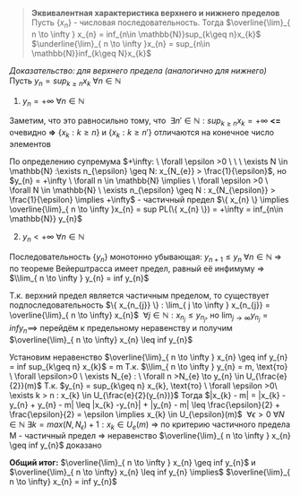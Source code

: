 >**Эквивалентная характеристика верхнего и нижнего пределов**
>Пусть $\{ x_{n} \}$ - числовая последовательность. Тогда
>$\overline{\lim}_{ n \to \infty } x_{n} = inf_{n\in \mathbb{N}}sup_{k\geq n}x_{k}$
>$\underline{\lim}_{ n \to \infty }x_{n} = sup_{n\in \mathbb{N}}inf_{k\geq N}x_{k}$

*Доказательство: для верхнего предела (аналогично для нижнего)*
Пусть $y_{n} = sup_{k\geq n}x_{k}\ \forall n \in \mathbb{N}$

1. $y_{n} = +\infty \ \forall n \in \mathbb{N}$

Заметим, что это равносильно тому, что $\ \exists n' \in \mathbb{N}: sup_{k\geq n} x_{k} = +\infty$
**<=** очевидно
**=>** $\{x_{k}: k\geq n\}$ и $\{ x_{k}: k\geq n' \}$  отличаются на конечное число элементов

По определению супремума $+\infty: \ \forall \epsilon >0 \ \ \ \exists N \in \mathbb{N} :\exists n_{\epsilon} \geq N: x_{N_{e}} > \frac{1}{\epsilon}$, но $y_{n} = +\infty \ \forall n \in \mathbb{N} \implies \ \forall \epsilon >0 \ \forall  N \in \mathbb{N} \ \exists n_{\epsilon} \geq N : x_{N_{\epsilon}} > \frac{1}{\epsilon} \implies +\infty$ - частичный предел $\{ x_{n} \} \implies \overline{\lim}_{ n \to \infty }x_{n} = sup PL(\{ x_{n} \}) = +\infty = inf_{n\in \mathbb{N}} y_{n}$

2. $y_{n} < +\infty \ \forall n \in \mathbb{N}$

Последовательность $\{ y_{n} \}$ монотонно убывающая: $y_{n+1} \leq y_{n} \ \forall n \in \mathbb{N}$
=> по теореме Вейерштрасса имеет предел, равный её инфимуму => $\\lim_{ n \to \infty } y_{n} = inf y_{n}$

Т.к. верхний предел является частичным пределом, то существует подпоследовательность $\{ x_{n_{j}} \} : \lim_{ j \to \infty } x_{n_{j}} = \overline{\lim}_{ n \to \infty} x_{n}$
$\ \forall j \in \mathbb{N} : x_{n_{j}} \leq y_{n_{j}}$, но $\lim_{ j \to \infty } y_{n_{j}} = inf y_{n} \implies$ перейдём к предельному неравенству и получим $\overline{\lim}_{ n \to \infty} x_{n} \leq inf y_{n}$

Установим неравенство $\overline{\lim}_{ n \to \infty } x_{n} \geq inf y_{n} = inf sup_{k\geq n} x_{k}$ = m
Т.к. $\\lim_{ n \to \infty } y_{n} = m, \text{то} \ \forall \epsilon>0 \ \exists N_{e} : \ \forall n >N_{e} \to y_{n} \in U_{\frac{e}{2}}(m)$
Т.к. $y_{n} = sup_{k\geq n} x_{k}, \text{то} \ \forall \epsilon >0\ \exists k > n : x_{k} \in U_{\frac{e}{2}(y_{n})}$
Тогда $|x_{k} - m| = |x_{k} - y_{n} + y_{n} - m| \leq |x_{k} -y_{n}| + |y_{n} - m| \leq \frac{\epsilon}{2} + \frac{\epsilon}{2} = \epsilon \implies x_{k} \in U_{\epsilon}(m)$ 
$\ \forall \epsilon > 0 \ \forall N \in \mathbb{N} \ \exists k = max(N, N_{\epsilon}) + 1 : x_{k} \in U_{e}(m)$ => по критерию частичного предела M - частичный предел => неравенство $\overline{\lim}_{ n \to \infty } x_{n} \geq inf y_{n}$ доказано

**Общий итог:** $\overline{\lim}_{ n \to \infty } x_{n} \geq inf y_{n}$ и $\overline{\lim}_{ n \to \infty} x_{n} \leq inf y_{n} \implies$   $\overline{\lim}_{ n \to \infty} x_{n} = inf y_{n}$

